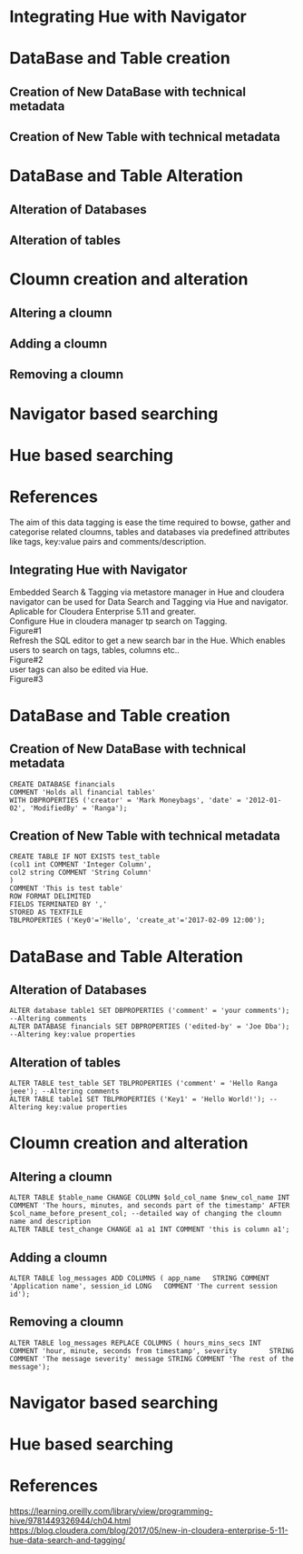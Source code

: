 # Integrating Hue with Navigator
# DataBase and Table creation  
## Creation of New DataBase with technical metadata  
## Creation of New Table with technical metadata  
# DataBase and Table Alteration  
## Alteration of Databases  
## Alteration of tables  
# Cloumn creation and alteration  
## Altering a cloumn   
## Adding a cloumn  
## Removing a cloumn  
# Navigator based searching  
# Hue based searching  
# References  
  
The aim of this data tagging is ease the time required to bowse, gather and categorise related cloumns, tables and databases via predefined attributes like tags, key:value pairs and comments/description. 
## Integrating Hue with Navigator <a name="Integrating Hue with Navigator"></a>  
Embedded Search & Tagging via metastore manager in Hue and cloudera navigator can be used for Data Search and Tagging via Hue and navigator.  Aplicable for Cloudera Enterprise 5.11 and greater.   
Configure Hue in cloudera manager tp search on Tagging.  
Figure#1  
Refresh the SQL editor to get a new search bar in the Hue. Which enables users to search on tags, tables, columns etc..  
Figure#2  
user tags can also be edited via Hue.  
Figure#3  
  
# DataBase and Table creation  
## Creation of New DataBase with technical metadata  
```hql
CREATE DATABASE financials
COMMENT 'Holds all financial tables'
WITH DBPROPERTIES ('creator' = 'Mark Moneybags', 'date' = '2012-01-02', 'ModifiedBy' = 'Ranga');
```
  
## Creation of New Table with technical metadata  
```hql
CREATE TABLE IF NOT EXISTS test_table
(col1 int COMMENT 'Integer Column',
col2 string COMMENT 'String Column'
)
COMMENT 'This is test table'
ROW FORMAT DELIMITED
FIELDS TERMINATED BY ','
STORED AS TEXTFILE
TBLPROPERTIES ('Key0'='Hello', 'create_at'='2017-02-09 12:00');
```
  
# DataBase and Table Alteration  
## Alteration of Databases  
```hql
ALTER database table1 SET DBPROPERTIES ('comment' = 'your comments'); --Altering comments
ALTER DATABASE financials SET DBPROPERTIES ('edited-by' = 'Joe Dba'); --Altering key:value properties
```  
 ## Alteration of tables  
 ```hql
ALTER TABLE test_table SET TBLPROPERTIES ('comment' = 'Hello Ranga jeee'); --Altering comments
ALTER TABLE table1 SET TBLPROPERTIES ('Key1' = 'Hello World!'); --Altering key:value properties
 ```  
   
# Cloumn creation and alteration  
## Altering a cloumn  
```hql
ALTER TABLE $table_name CHANGE COLUMN $old_col_name $new_col_name INT COMMENT 'The hours, minutes, and seconds part of the timestamp' AFTER $col_name_before_present_col; --detailed way of changing the cloumn name and description
ALTER TABLE test_change CHANGE a1 a1 INT COMMENT 'this is column a1';
```  
## Adding a cloumn  
```hql
ALTER TABLE log_messages ADD COLUMNS ( app_name   STRING COMMENT 'Application name', session_id LONG   COMMENT 'The current session id');
```  
## Removing a cloumn  
```hql
ALTER TABLE log_messages REPLACE COLUMNS ( hours_mins_secs INT    COMMENT 'hour, minute, seconds from timestamp', severity        STRING COMMENT 'The message severity' message STRING COMMENT 'The rest of the message');
```  
# Navigator based searching  
# Hue based searching  
# References  
https://learning.oreilly.com/library/view/programming-hive/9781449326944/ch04.html  
https://blog.cloudera.com/blog/2017/05/new-in-cloudera-enterprise-5-11-hue-data-search-and-tagging/  

